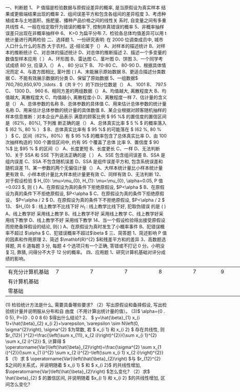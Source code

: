 一、判断题
 1、  P  值描是检验数据与原假设差异的概率, 是当原假设为真实样本 结果或更极端结果出现的概率
 2、组间误差平方和包含各组间的差异程度
 3、考虑种植成本与土地面积、施肥量、播种产品价格之间的线性关 系时, 自变量之间有多重共线性
 4、一般在给定取仠为错误的概率下, 控制弃真错误的概率
 5、非概率抽样误差只出现在非概率抽样中
 6、  K&gt;0  为扁平分布
 7、检验各总体均值差异可以用  t  统计量进行两两检验
 二、选择题
 1、一份研究表明: 在 2000 位调查成员中, 城市人口什么什么的东西 大于农村。这-结论属于（）
 A、对样本的描述统计
 B、对样本的推断统计
 C、对总体的描述统计
 D、对总体的推断描述
 2、描述一个多变量的数值型样本应用（ ）
 A、环形图
 B、雷达图
 C、茎叶图
 D、饼图
 3、一个同学考试成绩 80 分, 应录入（）
  A 、 80  分以下
 B、  70-80 
 C、 80-90
 D、根据具体情况而定
 4、与直方图相比, 茎叶图 ( )
 A、末能展示原始数据
 B、更适合描述分类数据
 C、不能有效展示数据的分类
 D、保留了原始数据
 5、一组数据$  760,780,850,970 ,\ldots .  $（共 9 个）的下四分位数是（）
 A、 1001
 B、  797.5 
 C、  1300
 D、 960
 6、相同方差的两组数据（）
 A、均值越大, 离散程度大
 B、均值越大, 离散程度大
 C、均值越小, 离散程度小
 D、离散程度一样
 7、估计量的含义是（）
 A、总体参数的名称
 B、总体参数的具体值
 C、用来估计总体参数的统计量名称
 D、用来估计总体参数的统计量的具体数值
 8、某企业根据对顾客随机抽样的样本信息推断：对本企业产品表示 满意的顾客比例 $ 95 \%$  的置信度的置信区间是（$62\%，80\%$), 下列推 断正确的是（）
 A、总体真实比率 $ 5 \% $ 的概率落入 $ (62 \%, 80 \% ） $
 B、总体真实比率有 $ 95 \%$ 的可能落在  $ (62 \%, 80 \% ） $
 C、区间$（62\%，80\%）$有  $ 95 \%$ 的概率包含了总体真实比率
 D、由 100 次抽样构造的 100 个置信区间中, 约有 95 个覆盖了总体 比率
 9、置信度 $ 90 \%$  比  $95 \% $ 的区间（）
 A、长度更短
 B、长度更长
 C、一样
 D、无法判断
 10、关于 SSA 和 SSE 下列说法正确的是（ ）
 A、SSE 包含组间误差
 B、SSA 是组内误差
 C、SSA 不包含随机误差
 D、SSA 是组件误差平方和, 包含系统误差和随机误差
 11、某一参数的两个无偏估计量（）
 A、大样本统计量比小样本统计量更有效
 B、小样本统计量比大样本统计量更有效
 C、同样有效
 D、无法判断
 12、对于假设检验 $ H_{0}: \mu>\mu_{0}, H_{1}: \mu<\mu_{0}, \alpha=0.05, P  值  =0.023 $, 则 ( )
 A、在原假设为真的条件下拒绝原假设,  $P<\alpha $
 B、在原假设为真的条件下不拒绝原假设,  $P<\alpha $
 C、在原假设为真的条件下拒绝原假设，  $P<\alpha / 2 $
 D、在原假设为真的条件下不拒绝原假设,  $P<\alpha / 2 $
 13、  $H_{0} $ : 线上教学不比线下好  $H_{1}$  : 线上教学比线下好, 犯取伪错误 的是 ( )
 A、线上教学好 采用线上教学
 B、线上教学不好 采用线上教学
 C、线上教学好采用线下教学
 D、线上教学不好 采用线下教学
 14、当一个假设检验得出接受原假设而拒绝备择假设的结论, 则( )
 A、在原假设为真时发生了小概率事件
 B、犯错误概率不超过  $\alpha $
 C、犯错误概率不超过$\beta $
 三、简答题
 1、简述影响  P  值的因素和作用原理
 2、简述  $\mathbf{R}^{2}  $和残差平方和的差异
 3、高数题选择题, 共 6 道每题 3 分, 每题 4 个选项只有一个正确, 答错或不打记 0 分。小明没复习, 靠猜, 问得分不大于 12 分的概率。
 四、应用题
 1、研究计算机基础对评分成绩的影响。
 <table data-lake-id="GJ6bm" id="GJ6bm" width-mode="contain" class="lake-table" style="width: 752px"><colgroup><col width="149"><col width="107"><col width="107"><col width="107"><col width="107"><col width="87"><col width="88"></colgroup><tbody><tr data-lake-id="ufaa302d5" id="ufaa302d5"><td data-lake-id="ub629b584" id="ub629b584">有充分计算机基础
 </td><td data-lake-id="ua7129346" id="ua7129346">7
 </td><td data-lake-id="u7f289832" id="u7f289832">7
 </td><td data-lake-id="u68fbc111" id="u68fbc111">7
 </td><td data-lake-id="u9b79c2b8" id="u9b79c2b8">8
 </td><td data-lake-id="ubce9c9d4" id="ubce9c9d4">7
 </td><td data-lake-id="u3b72e395" id="u3b72e395">9
 </td></tr><tr data-lake-id="u4def4199" id="u4def4199"><td data-lake-id="ua6d7f9d9" id="ua6d7f9d9">有计算机基础
 </td><td data-lake-id="u9ff4aa4a" id="u9ff4aa4a"></td><td data-lake-id="u00c4bc66" id="u00c4bc66"></td><td data-lake-id="u86f06118" id="u86f06118"></td><td data-lake-id="u5fe4baf0" id="u5fe4baf0"></td><td data-lake-id="uf9e61838" id="uf9e61838"></td><td data-lake-id="uf431058c" id="uf431058c"></td></tr><tr data-lake-id="u77becfcb" id="u77becfcb"><td data-lake-id="uf842d2a7" id="uf842d2a7">零基础
 </td><td data-lake-id="u20e042d5" id="u20e042d5"></td><td data-lake-id="u7a2aa3dd" id="u7a2aa3dd"></td><td data-lake-id="ufdfff057" id="ufdfff057"></td><td data-lake-id="u2cddba1d" id="u2cddba1d"></td><td data-lake-id="u8f265914" id="u8f265914"></td><td data-lake-id="uf8fd1058" id="uf8fd1058"></td></tr></tbody></table>(1) 检验统计方法是什么, 需要具备哪些要求?
 （2）写出原假设和备择假设, 写出检验统计量并说明服从分布和自 由度（不用计算出统计量的值）。
 (3)$  \alpha={0 . 0 5}, P={0 . 0 0 8 6}  $得出什么结论?
 2、 $ y=\hat{\beta}_{1} x_{i 1}+\hat{\beta}_{2} x_{i 2}+\varepsilon, \varepsilon \sim N\left(0, \sigma^{2}\right), \sigma^{2}  $为常数, 若 $ x_{i 1}  和  x_{i 2} $ 存在共线性, 则  $r_{12}{ }^{2}=\frac{\left(\sum x_{11}, x_{2 i}\right)^{2}}{\sum x_{i 1}^{2} \sum x_{2 i}^{2}} $, 计算得 $ \operatorname{Var}\left(\hat{\beta}_{2}\right)=\frac{\sigma^{2} \sum x_{1 i}^{2}}{\sum x_{1 i}^{2} \sum x_{2 i}^{2}-\left(\sum x_{i 1} x_{2 i}\right)^{2}} $
 （1）求 $ \operatorname{Var}\left(\hat{\beta}_{2}\right)  $与  $r_{12}^{2}  $之间的关系式，并说明随着 $ x_{i 1} $ 和 $ x_{i 2}$  的共线性增加, $\operatorname{Var}\left(\hat{\beta}_{2}\right)  $怎么变化?
 （2）求$  \hat{\beta}_{2} $ 的置信区间, 并说明随着  $x_{i 1}  和  x_{i 2}  $的共线性增加, 区间怎么变化?
 